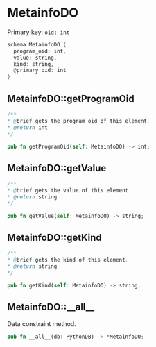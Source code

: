 # MetainfoDO

Primary key: `oid: int`

```rust
schema MetainfoDO {
  program_oid: int,
  value: string,
  kind: string,
  @primary oid: int
}
```
## MetainfoDO::getProgramOid

```java
/**
* @brief gets the program oid of this element.
* @return int
*/
```
```rust
pub fn getProgramOid(self: MetainfoDO) -> int;
```
## MetainfoDO::getValue

```java
/**
* @brief gets the value of this element.
* @return string
*/
```
```rust
pub fn getValue(self: MetainfoDO) -> string;
```
## MetainfoDO::getKind

```java
/**
* @brief gets the kind of this element.
* @return string
*/
```
```rust
pub fn getKind(self: MetainfoDO) -> string;
```
## MetainfoDO::\_\_all\_\_

Data constraint method.

```rust
pub fn __all__(db: PythonDB) -> *MetainfoDO;
```
